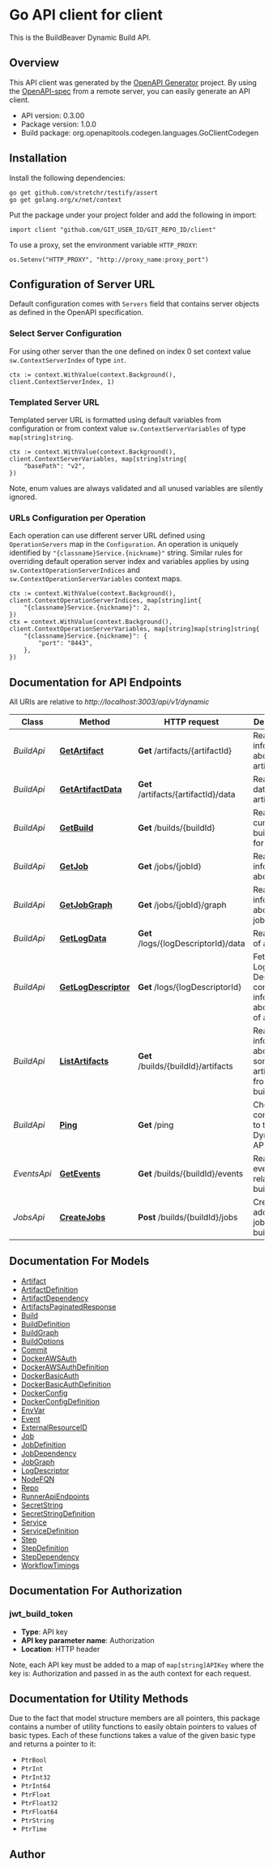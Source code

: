 # Go API client for client

This is the BuildBeaver Dynamic Build API.

## Overview
This API client was generated by the [OpenAPI Generator](https://openapi-generator.tech) project.  By using the [OpenAPI-spec](https://www.openapis.org/) from a remote server, you can easily generate an API client.

- API version: 0.3.00
- Package version: 1.0.0
- Build package: org.openapitools.codegen.languages.GoClientCodegen

## Installation

Install the following dependencies:

```shell
go get github.com/stretchr/testify/assert
go get golang.org/x/net/context
```

Put the package under your project folder and add the following in import:

```golang
import client "github.com/GIT_USER_ID/GIT_REPO_ID/client"
```

To use a proxy, set the environment variable `HTTP_PROXY`:

```golang
os.Setenv("HTTP_PROXY", "http://proxy_name:proxy_port")
```

## Configuration of Server URL

Default configuration comes with `Servers` field that contains server objects as defined in the OpenAPI specification.

### Select Server Configuration

For using other server than the one defined on index 0 set context value `sw.ContextServerIndex` of type `int`.

```golang
ctx := context.WithValue(context.Background(), client.ContextServerIndex, 1)
```

### Templated Server URL

Templated server URL is formatted using default variables from configuration or from context value `sw.ContextServerVariables` of type `map[string]string`.

```golang
ctx := context.WithValue(context.Background(), client.ContextServerVariables, map[string]string{
	"basePath": "v2",
})
```

Note, enum values are always validated and all unused variables are silently ignored.

### URLs Configuration per Operation

Each operation can use different server URL defined using `OperationServers` map in the `Configuration`.
An operation is uniquely identified by `"{classname}Service.{nickname}"` string.
Similar rules for overriding default operation server index and variables applies by using `sw.ContextOperationServerIndices` and `sw.ContextOperationServerVariables` context maps.

```golang
ctx := context.WithValue(context.Background(), client.ContextOperationServerIndices, map[string]int{
	"{classname}Service.{nickname}": 2,
})
ctx = context.WithValue(context.Background(), client.ContextOperationServerVariables, map[string]map[string]string{
	"{classname}Service.{nickname}": {
		"port": "8443",
	},
})
```

## Documentation for API Endpoints

All URIs are relative to *http://localhost:3003/api/v1/dynamic*

Class | Method | HTTP request | Description
------------ | ------------- | ------------- | -------------
*BuildApi* | [**GetArtifact**](docs/BuildApi.md#getartifact) | **Get** /artifacts/{artifactId} | Reads information about an artifact.
*BuildApi* | [**GetArtifactData**](docs/BuildApi.md#getartifactdata) | **Get** /artifacts/{artifactId}/data | Reads the data for an artifact.
*BuildApi* | [**GetBuild**](docs/BuildApi.md#getbuild) | **Get** /builds/{buildId} | Reads the current build graph for a build.
*BuildApi* | [**GetJob**](docs/BuildApi.md#getjob) | **Get** /jobs/{jobId} | Reads information about a job.
*BuildApi* | [**GetJobGraph**](docs/BuildApi.md#getjobgraph) | **Get** /jobs/{jobId}/graph | Reads information about a job&#39;s graph.
*BuildApi* | [**GetLogData**](docs/BuildApi.md#getlogdata) | **Get** /logs/{logDescriptorId}/data | Reads part of a log.
*BuildApi* | [**GetLogDescriptor**](docs/BuildApi.md#getlogdescriptor) | **Get** /logs/{logDescriptorId} | Fetches a Log Descriptor containing information about part of a log.
*BuildApi* | [**ListArtifacts**](docs/BuildApi.md#listartifacts) | **Get** /builds/{buildId}/artifacts | Reads information about all or some artifacts from a build.
*BuildApi* | [**Ping**](docs/BuildApi.md#ping) | **Get** /ping | Checks for connectivity to the Dynamic API.
*EventsApi* | [**GetEvents**](docs/EventsApi.md#getevents) | **Get** /builds/{buildId}/events | Reads events relating to a build.
*JobsApi* | [**CreateJobs**](docs/JobsApi.md#createjobs) | **Post** /builds/{buildId}/jobs | Creates and add a set of jobs to a build.


## Documentation For Models

 - [Artifact](docs/Artifact.md)
 - [ArtifactDefinition](docs/ArtifactDefinition.md)
 - [ArtifactDependency](docs/ArtifactDependency.md)
 - [ArtifactsPaginatedResponse](docs/ArtifactsPaginatedResponse.md)
 - [Build](docs/Build.md)
 - [BuildDefinition](docs/BuildDefinition.md)
 - [BuildGraph](docs/BuildGraph.md)
 - [BuildOptions](docs/BuildOptions.md)
 - [Commit](docs/Commit.md)
 - [DockerAWSAuth](docs/DockerAWSAuth.md)
 - [DockerAWSAuthDefinition](docs/DockerAWSAuthDefinition.md)
 - [DockerBasicAuth](docs/DockerBasicAuth.md)
 - [DockerBasicAuthDefinition](docs/DockerBasicAuthDefinition.md)
 - [DockerConfig](docs/DockerConfig.md)
 - [DockerConfigDefinition](docs/DockerConfigDefinition.md)
 - [EnvVar](docs/EnvVar.md)
 - [Event](docs/Event.md)
 - [ExternalResourceID](docs/ExternalResourceID.md)
 - [Job](docs/Job.md)
 - [JobDefinition](docs/JobDefinition.md)
 - [JobDependency](docs/JobDependency.md)
 - [JobGraph](docs/JobGraph.md)
 - [LogDescriptor](docs/LogDescriptor.md)
 - [NodeFQN](docs/NodeFQN.md)
 - [Repo](docs/Repo.md)
 - [RunnerApiEndpoints](docs/RunnerApiEndpoints.md)
 - [SecretString](docs/SecretString.md)
 - [SecretStringDefinition](docs/SecretStringDefinition.md)
 - [Service](docs/Service.md)
 - [ServiceDefinition](docs/ServiceDefinition.md)
 - [Step](docs/Step.md)
 - [StepDefinition](docs/StepDefinition.md)
 - [StepDependency](docs/StepDependency.md)
 - [WorkflowTimings](docs/WorkflowTimings.md)


## Documentation For Authorization



### jwt_build_token

- **Type**: API key
- **API key parameter name**: Authorization
- **Location**: HTTP header

Note, each API key must be added to a map of `map[string]APIKey` where the key is: Authorization and passed in as the auth context for each request.


## Documentation for Utility Methods

Due to the fact that model structure members are all pointers, this package contains
a number of utility functions to easily obtain pointers to values of basic types.
Each of these functions takes a value of the given basic type and returns a pointer to it:

* `PtrBool`
* `PtrInt`
* `PtrInt32`
* `PtrInt64`
* `PtrFloat`
* `PtrFloat32`
* `PtrFloat64`
* `PtrString`
* `PtrTime`

## Author



